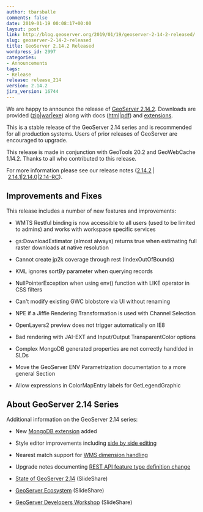 ```yaml
---
author: tbarsballe
comments: false
date: 2019-01-19 00:08:17+00:00
layout: post
link: http://blog.geoserver.org/2019/01/19/geoserver-2-14-2-released/
slug: geoserver-2-14-2-released
title: GeoServer 2.14.2 Released
wordpress_id: 2997
categories:
- Announcements
tags:
- Release
release: release_214
version: 2.14.2
jira_version: 16744
---
```


We are happy to announce the release of [GeoServer 2.14.2](http://geoserver.org/release/2.14.2/). Downloads are provided ([zip](https://sourceforge.net/projects/geoserver/files/GeoServer/2.14.2/geoserver-2.14.2-bin.zip/download)|[war](https://sourceforge.net/projects/geoserver/files/GeoServer/2.14.2/geoserver-2.14.2-war.zip/download)|[exe](https://sourceforge.net/projects/geoserver/files/GeoServer/2.14.2/geoserver-2.14.2.exe/download)) along with docs ([html](https://sourceforge.net/projects/geoserver/files/GeoServer/2.14.2/geoserver-2.14.2-htmldoc.zip/download)|[pdf](https://sourceforge.net/projects/geoserver/files/GeoServer/2.14.2/geoserver-2.14.2-user-manual.pdf/download)) and [extensions](https://sourceforge.net/projects/geoserver/files/GeoServer/2.14.2/extensions/).

This is a stable release of the GeoServer 2.14 series and is recommended for all production systems. Users of prior releases of GeoServer are encouraged to upgrade.

This release is made in conjunction with GeoTools 20.2 and GeoWebCache 1.14.2. Thanks to all who contributed to this release.

For more information please see our release notes ([2.14.2](https://osgeo-org.atlassian.net/secure/ReleaseNote.jspa?projectId=10000&version=16744) | [2.14.1](https://osgeo-org.atlassian.net/secure/ReleaseNote.jspa?projectId=10000&version=16739)|[2.14.0](https://osgeo-org.atlassian.net/secure/ReleaseNote.jspa?projectId=10000&version=16734)|[2.14-RC](https://osgeo-org.atlassian.net/secure/ReleaseNote.jspa?projectId=10000&version=16718)).


## Improvements and Fixes


This release includes a number of new features and improvements:



 	
  * WMTS Restful binding is now accessible to all users (used to be limited to admins) and works with workspace specific services

 	
  * gs:DownloadEstimator (almost always) returns true when estimating full raster downloads at native resolution

 	
  * Cannot create jp2k coverage through rest (IndexOutOfBounds)

 	
  * KML ignores sortBy parameter when querying records

 	
  * NullPointerException when using env() function with LIKE operator in CSS filters

 	
  * Can't modify existing GWC blobstore via UI without renaming

 	
  * NPE if a Jiffle Rendering Transformation is used with Channel Selection

 	
  * OpenLayers2 preview does not trigger automatically on IE8

 	
  * Bad rendering with JAI-EXT and Input/Output TransparentColor options

 	
  * Complex MongoDB generated properties are not correctly handlded in SLDs

 	
  * Move the GeoServer ENV Parametrization documentation to a more general Section

 	
  * Allow expressions in ColorMapEntry labels for GetLegendGraphic




## About GeoServer 2.14 Series


Additional information on the GeoServer 2.14 series:



 	
  * New [MongoDB extension](https://docs.geoserver.org/latest/en/user/extensions/mongodb/index.html) added

 	
  * Style editor improvements including [side by side editing](https://docs.geoserver.org/latest/en/user/styling/webadmin/index.html#style-editor-full-screen-side-by-side-mode)

 	
  * Nearest match support for [WMS dimension handling](https://docs.geoserver.org/latest/en/user/data/webadmin/layers.html#edit-layer-dimensions)

 	
  * Upgrade notes documenting [REST API feature type definition change](https://docs.geoserver.org/stable/en/user/installation/upgrade.html#jts-type-bindings-geoserver-2-14-and-newer)

 	
  * [State of GeoServer 2.14](https://www.slideshare.net/jgarnett/state-of-geoserver-214) (SlideShare)

 	
  * [GeoServer Ecosystem](https://www.slideshare.net/jgarnett/geoserver-ecosystem-2018) (SlideShare)

 	
  * [GeoServer Developers Workshop](https://www.slideshare.net/jgarnett/geoserver-developers-workshop) (SlideShare)


